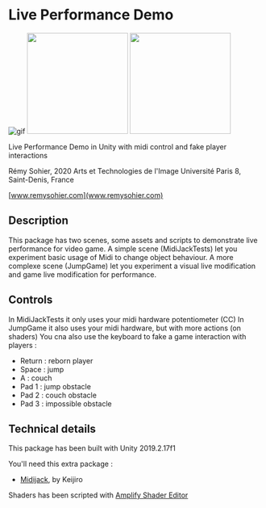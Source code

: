 Live Performance Demo
=======

![gif](http://i.imgur.com/CxWCWEv.gif)
<img src="https://i.imgur.com/33yuBAE.gif?raw=true" width="200px"> <img src="https://i.imgur.com/CxWCWEv.gif?raw=true" width="200px">

Live Performance Demo in Unity with midi control and fake player interactions

Rémy Sohier, 2020
Arts et Technologies de l'Image
Université Paris 8, Saint-Denis, France

[www.remysohier.com](www.remysohier.com)

Description
-------------------

This package has two scenes, some assets and scripts to demonstrate live performance for video game.
A simple scene (MidiJackTests) let you experiment basic usage of Midi to change object behaviour.
A more complexe scene (JumpGame) let you experiment a visual live modification and game live modification for performance.

Controls
-------------------
In MidiJackTests it only uses your midi hardware potentiometer (CC)
In JumpGame it also uses your midi hardware, but with more actions (on shaders)
You cna also use the keyboard to fake a game interaction with players :
* Return : reborn player
* Space : jump
* A : couch
* Pad 1 : jump obstacle
* Pad 2 : couch obstacle
* Pad 3 : impossible obstacle

Technical details
-------------------
This package has been built with Unity 2019.2.17f1

You'll need this extra package :
* [Midijack](https://github.com/keijiro/MidiJack), by Keijiro

Shaders has been scripted with [Amplify Shader Editor](https://assetstore.unity.com/packages/tools/visual-scripting/amplify-shader-editor-68570)

